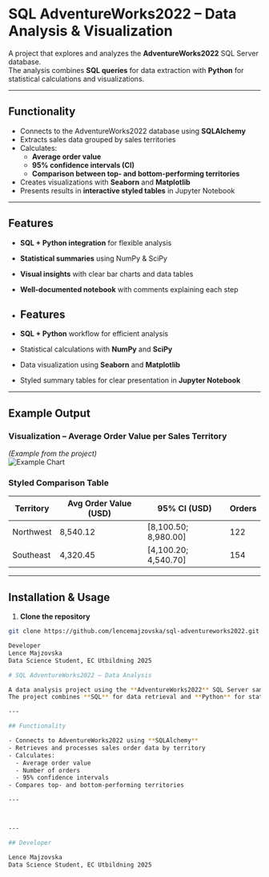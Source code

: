 # SQL AdventureWorks2022 – Data Analysis & Visualization

A project that explores and analyzes the **AdventureWorks2022** SQL Server database.  
The analysis combines **SQL queries** for data extraction with **Python** for statistical calculations and visualizations.

---

## Functionality

- Connects to the AdventureWorks2022 database using **SQLAlchemy**
- Extracts sales data grouped by sales territories
- Calculates:
  - **Average order value**
  - **95% confidence intervals (CI)**
  - **Comparison between top- and bottom-performing territories**
- Creates visualizations with **Seaborn** and **Matplotlib**
- Presents results in **interactive styled tables** in Jupyter Notebook

---

## Features

- **SQL + Python integration** for flexible analysis  
- **Statistical summaries** using NumPy & SciPy  
- **Visual insights** with clear bar charts and data tables  
- **Well-documented notebook** with comments explaining each step

- ## Features

- **SQL + Python** workflow for efficient analysis  
- Statistical calculations with **NumPy** and **SciPy**  
- Data visualization using **Seaborn** and **Matplotlib**  
- Styled summary tables for clear presentation in **Jupyter Notebook**  

---

## Example Output

### Visualization – Average Order Value per Sales Territory
*(Example from the project)*  
![Example Chart](docs/example_plot.png)

### Styled Comparison Table
| Territory      | Avg Order Value (USD) | 95% CI (USD)         | Orders |
|----------------|-----------------------|----------------------|--------|
| Northwest      | 8,540.12               | [8,100.50; 8,980.00] |  122   |
| Southeast      | 4,320.45               | [4,100.20; 4,540.70] |  154   |

---

## Installation & Usage

1. **Clone the repository**
```bash
git clone https://github.com/lencemajzovska/sql-adventureworks2022.git

Developer
Lence Majzovska
Data Science Student, EC Utbildning 2025

# SQL AdventureWorks2022 – Data Analysis  

A data analysis project using the **AdventureWorks2022** SQL Server sample database from Microsoft.  
The project combines **SQL** for data retrieval and **Python** for statistical analysis and visualization.  

---

## Functionality

- Connects to AdventureWorks2022 using **SQLAlchemy**  
- Retrieves and processes sales order data by territory  
- Calculates:  
  - Average order value  
  - Number of orders  
  - 95% confidence intervals  
- Compares top- and bottom-performing territories  

---



---

## Developer

Lence Majzovska  
Data Science Student, EC Utbildning 2025


